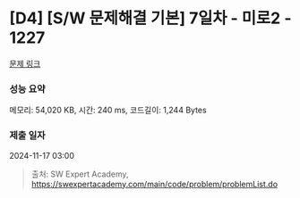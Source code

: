 # [D4] [S/W 문제해결 기본] 7일차 - 미로2 - 1227 

[문제 링크](https://swexpertacademy.com/main/code/problem/problemDetail.do?contestProbId=AV14wL9KAGkCFAYD) 

### 성능 요약

메모리: 54,020 KB, 시간: 240 ms, 코드길이: 1,244 Bytes

### 제출 일자

2024-11-17 03:00



> 출처: SW Expert Academy, https://swexpertacademy.com/main/code/problem/problemList.do